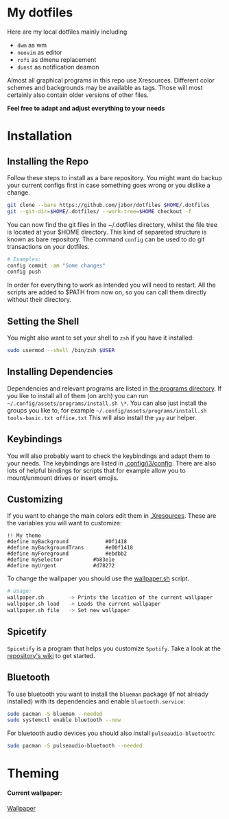# My dotfiles

Here are my local dotfiles mainly including

* `dwm` as wm
* `neovim` as editor
* `rofi` as dmenu replacement
* `dunst` as notification deamon

Almost all graphical programs in this repo use Xresources.
Different color schemes and backgrounds may be available as tags.
Those will most certainly also contain older versions of other files.

**Feel free to adapt and adjust everything to your needs**


# Installation

## Installing the Repo
Follow these steps to install as a bare repository.
You might want do backup your current configs first in case something goes wrong or you dislike a change.
``` sh
git clone --bare https://github.com/jzbor/dotfiles $HOME/.dotfiles
git --git-dir=$HOME/.dotfiles/ --work-tree=$HOME checkout -f
```
You can now find the git files in the ~/.dotfiles directory, whilst the file tree is located at your $HOME directory.
This kind of separeted structure is known as bare repository.
The command `config` can be used to do git transactions on your dotfiles.
``` sh
# Examples:
config commit -am "Some changes"
config push
```
In order for everything to work as intended you will need to restart.
All the scripts are added to $PATH from now on, so you can call them directly without their directory.

## Setting the Shell
You might also want to set your shell to `zsh` if you have it installed:
``` sh
sudo usermod --shell /bin/zsh $USER
```

## Installing Dependencies
Dependencies and relevant programs are listed in [the programs directory](.config/assets/programs/).
If you like to install all of them (on arch) you can run `~/.config/assets/programs/install.sh \*`.
You can also just install the groups you like to, for example `~/.config/assets/programs/install.sh tools-basic.txt office.txt`
This will also install the `yay` aur helper.

## Keybindings
You will also probably want to check the keybindings and adapt them to your needs.
The keybindings are listed in [.config/i3/config](.config/i3/config).
There are also lots of helpful bindings for scripts that for example allow you to mount/unmount drives or insert emojis.

## Customizing
If you want to change the main colors edit them in [.Xresources](.Xresources).
These are the variables you will want to customize:
```
!! My theme
#define myBackground			#0f1418
#define myBackgroundTrans		#e00f1418
#define myForeground			#ebdbb2
#define mySelector			#b83e1e
#define myUrgent			#d78272
```

To change the wallpaper you should use the [wallpaper.sh](.scripts/de/wallpaper.sh) script.
``` sh
# Usage:
wallpaper.sh	    -> Prints the location of the current wallpaper
wallpaper.sh load   -> Loads the current wallpaper
wallpaper.sh file   -> Set new wallpaper
```

## Spicetify
`Spicetify` is a program that helps you customize `Spotify`.
Take a look at the [repository's wiki](https://github.com/khanhas/spicetify-cli/wiki) to get started.

## Bluetooth
To use bluetooth you want to install the `blueman` package (if not already installed) with its dependencies and enable `bluetooth.service`:
```sh
sudo pacman -S blueman --needed
sudo systemctl enable bluetooth --now
```
For bluetooth audio devices you should also install `pulseaudio-bluetooth`:
```sh
sudo pacman -S pulseaudio-bluetooth --needed
```


# Theming

#### Current wallpaper:
[Wallpaper](.config/assets/)
